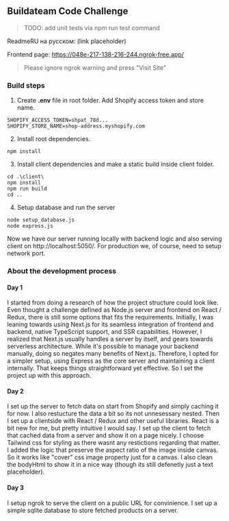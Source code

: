 ## Buildateam Code Challenge

> TODO: add unit tests via npm run test command

ReadmeRU на русском: (link placeholder)

Frontend page: https://048e-217-138-216-244.ngrok-free.app/

> Please ignore ngrok warning and press "Visit Site"

### Build steps

1. Create <b>.env</b> file in root folder. Add Shopify access token and store name.

```.env
SHOPIFY_ACCESS_TOKEN=shpat_78d...
SHOPIFY_STORE_NAME=shop-address.myshopify.com
```

2. Install root dependencies.

```
npm install
```

3. Install client dependencies and make a static build inside client folder.

```
cd .\client\
npm install
npm run build
cd ..
```

4. Setup database and run the server

```
node setup_database.js
node express.js
```

Now we have our server running locally with backend logic and also serving client on http://localhost:5050/. For production we, of course, need to setup network port.

### About the development process

#### Day 1

I started from doing a research of how the project structure could look like. Even thought a challenge defined as Node.js server and frontend on React / Redux, there is still some options that fits the requirements. Initially, I was leaning towards using Next.js for its seamless integration of frontend and backend, native TypeScript support, and SSR capabilities. However, I realized that Next.js usually handles a server by itself, and gears towards serverless architecture. While it's possible to manage your backend manually, doing so negates many benefits of Next.js. Therefore, I opted for a simpler setup, using Express as the core server and maintaining a client internally. That keeps things straightforward yet effective. So I set the project up with this approach.

#### Day 2

I set up the server to fetch data on start from Shopify and simply caching it for now. I also restucture the data a bit so its not unnesessary nested. Then I set up a clientside with React / Redux and other useful libraries. React is a bit new for me, but pretty intuitive I would say. I set up the client to fetch that cached data from a server and show it on a page nicely. I choose Tailwind css for styling as there wasnt any restictions regarding that matter. I added the logic that preserve the aspect ratio of the image inside canvas. So it works like "cover" css image property just for a canvas. I also clean the bodyHtml to show it in a nice way (though its still defenetly just a text placeholder).

#### Day 3

I setup ngrok to serve the client on a public URL for convinience. I set up a simple sqlite database to store fetched products on a server.
